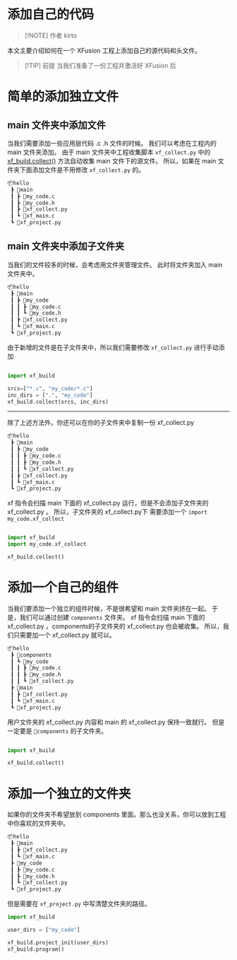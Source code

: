# 添加自己的代码

> [!NOTE] 作者
> kirto

本文主要介绍如何在一个 XFusion 工程上添加自己的源代码和头文件。

> [!TIP] 前提
>当我们准备了一份工程并激活好 XFusion 后

# 简单的添加独立文件

## main 文件夹中添加文件

当我们需要添加一些应用层代码 .c .h 文件的时候。
我们可以考虑在工程内的 main 文件夹添加。
由于 main 文件夹中工程收集脚本 `xf_collect.py` 中的 [xf_build.collect()](../insight/xf_build_script.md#collect) 方法自动收集 main 文件下的源文件。
所以，如果在 main 文件夹下面添加文件是不用修改 `xf_collect.py` 的。

```bash
📦hello
 ┣ 📂main
 ┃ ┣ 📜my_code.c
 ┃ ┣ 📜my_code.h
 ┃ ┣ 📜xf_collect.py
 ┃ ┗ 📜xf_main.c
 ┗ 📜xf_project.py
```

## main 文件夹中添加子文件夹

当我们的文件较多的时候，会考虑用文件夹管理文件。
此时将文件夹加入 main 文件夹中。

```bash
📦hello
 ┣ 📂main
 ┃ ┣ 📂my_code
 ┃ ┃ ┣ 📜my_code.c
 ┃ ┃ ┗ 📜my_code.h
 ┃ ┣ 📜xf_collect.py
 ┃ ┗ 📜xf_main.c
 ┗ 📜xf_project.py
```

由于新增的文件是在子文件夹中，所以我们需要修改 `xf_collect.py` 进行手动添加

```python

import xf_build

srcs=["*.c", "my_code/*.c"]
inc_dirs = [".", "my_code"]
xf_build.collect(srcs, inc_dirs)

```
---

除了上述方法外，你还可以在你的子文件夹中复制一份 xf_collect.py

```bash
📦hello
 ┣ 📂main
 ┃ ┣ 📂my_code
 ┃ ┃ ┣ 📜my_code.c
 ┃ ┃ ┣ 📜my_code.h
 ┃ ┃ ┗ 📜xf_collect.py
 ┃ ┣ 📜xf_collect.py
 ┃ ┗ 📜xf_main.c
 ┗ 📜xf_project.py
```

xf 指令会扫描 main 下面的 xf_collect.py 运行，但是不会添加子文件夹的 xf_collect.py 。
所以，子文件夹的 xf_collect.py下 需要添加一个 `import my_code.xf_collect` 

```python

import xf_build
import my_code.xf_collect

xf_build.collect()

```

# 添加一个自己的组件

当我们要添加一个独立的组件时候，不是很希望和 main 文件夹挤在一起。
于是，我们可以通过创建 `components` 文件夹。
xf 指令会扫描 main 下面的 xf_collect.py 。components的子文件夹的 xf_collect.py 也会被收集。
所以，我们只需要加一个  xf_collect.py 就可以。

```bash
📦hello
 ┣ 📂components
 ┃ ┗ 📂my_code
 ┃ ┃ ┣ 📜my_code.c
 ┃ ┃ ┣ 📜my_code.h
 ┃ ┃ ┗ 📜xf_collect.py
 ┣ 📂main
 ┃ ┣ 📜xf_collect.py
 ┃ ┗ 📜xf_main.c
 ┗ 📜xf_project.py
```

用户文件夹的 xf_collect.py 内容和 main 的 xf_collect.py 保持一致就行。
但是一定要是 `📂components` 的子文件夹。

```python

import xf_build

xf_build.collect()

```

# 添加一个独立的文件夹

如果你的文件夹不希望放到 components 里面。那么也没关系，你可以放到工程中你喜欢的文件夹中。

```bash
📦hello
 ┣ 📂main
 ┃ ┣ 📜xf_collect.py
 ┃ ┗ 📜xf_main.c
 ┣ 📂my_code
 ┃ ┣ 📜my_code.c
 ┃ ┣ 📜my_code.h
 ┃ ┗ 📜xf_collect.py
 ┗ 📜xf_project.py
```

但是需要在 `xf_project.py` 中写清楚文件夹的路径。

```python
import xf_build

user_dirs = ["my_code"]

xf_build.project_init(user_dirs)
xf_build.program()

```

